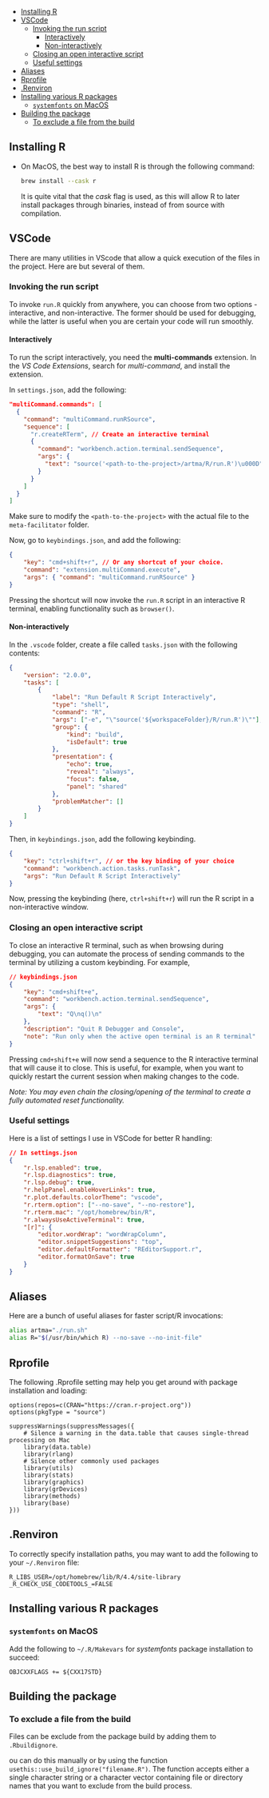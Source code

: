 - [Installing R](#installing-r)
- [VSCode](#vscode)
  - [Invoking the run script](#invoking-the-run-script)
    - [Interactively](#interactively)
    - [Non-interactively](#non-interactively)
  - [Closing an open interactive script](#closing-an-open-interactive-script)
  - [Useful settings](#useful-settings)
- [Aliases](#aliases)
- [Rprofile](#rprofile)
- [.Renviron](#renviron)
- [Installing various R packages](#installing-various-r-packages)
  - [`systemfonts` on MacOS](#systemfonts-on-macos)
- [Building the package](#building-the-package)
  - [To exclude a file from the build](#to-exclude-a-file-from-the-build)

## Installing R

- On MacOS, the best way to install R is through the following command:

  ```bash
  brew install --cask r
  ```

  It is quite vital that the _cask_ flag is used, as this will allow R to later install packages through binaries, instead of from source with compilation.

## VSCode

There are many utilities in VScode that allow a quick execution of the files in the project. Here are but several of them.

### Invoking the run script

To invoke `run.R` quickly from anywhere, you can choose from two options - interactive, and non-interactive. The former should be used for debugging, while the latter is useful when you are certain your code will run smoothly.

#### Interactively

To run the script interactively, you need the **multi-commands** extension. In the _VS Code Extensions_, search for _multi-command_, and install the extension.

In `settings.json`, add the following:

```json
"multiCommand.commands": [
  {
    "command": "multiCommand.runRSource",
    "sequence": [
      "r.createRTerm", // Create an interactive terminal
      {
        "command": "workbench.action.terminal.sendSequence",
        "args": {
          "text": "source('<path-to-the-project>/artma/R/run.R')\u000D"
        }
      }
    ]
  }
]
```

Make sure to modify the `<path-to-the-project>` with the actual file to the `meta-facilitator` folder.

Now, go to `keybindings.json`, and add the following:

```json
{
	"key": "cmd+shift+r", // Or any shortcut of your choice.
	"command": "extension.multiCommand.execute",
	"args": { "command": "multiCommand.runRSource" }
}
```

Pressing the shortcut will now invoke the `run.R` script in an interactive R terminal, enabling functionality such as `browser()`.

#### Non-interactively

In the `.vscode` folder, create a file called `tasks.json` with the following contents:

```json
{
	"version": "2.0.0",
	"tasks": [
		{
			"label": "Run Default R Script Interactively",
			"type": "shell",
			"command": "R",
			"args": ["-e", "\"source('${workspaceFolder}/R/run.R')\""],
			"group": {
				"kind": "build",
				"isDefault": true
			},
			"presentation": {
				"echo": true,
				"reveal": "always",
				"focus": false,
				"panel": "shared"
			},
			"problemMatcher": []
		}
	]
}
```

Then, in `keybindings.json`, add the following keybinding.

```json
{
	"key": "ctrl+shift+r", // or the key binding of your choice
	"command": "workbench.action.tasks.runTask",
	"args": "Run Default R Script Interactively"
}
```

Now, pressing the keybinding (here, `ctrl+shift+r`) will run the R script in a non-interactive window.

### Closing an open interactive script

To close an interactive R terminal, such as when browsing during debugging, you can automate the process of sending commands to the terminal by utilizing a custom keybinding. For example,

```json
// keybindings.json
{
	"key": "cmd+shift+e",
	"command": "workbench.action.terminal.sendSequence",
	"args": {
		"text": "Q\nq()\n"
	},
	"description": "Quit R Debugger and Console",
	"note": "Run only when the active open terminal is an R terminal"
}
```

Pressing `cmd+shift+e` will now send a sequence to the R interactive terminal that will cause it to close. This is useful, for example, when you want to quickly restart the current session when making changes to the code.

_Note: You may even chain the closing/opening of the terminal to create a fully automated reset functionality._

### Useful settings

Here is a list of settings I use in VSCode for better R handling:

```json
// In settings.json
{
	"r.lsp.enabled": true,
	"r.lsp.diagnostics": true,
	"r.lsp.debug": true,
	"r.helpPanel.enableHoverLinks": true,
	"r.plot.defaults.colorTheme": "vscode",
	"r.rterm.option": ["--no-save", "--no-restore"],
	"r.rterm.mac": "/opt/homebrew/bin/R",
	"r.alwaysUseActiveTerminal": true,
	"[r]": {
		"editor.wordWrap": "wordWrapColumn",
		"editor.snippetSuggestions": "top",
		"editor.defaultFormatter": "REditorSupport.r",
		"editor.formatOnSave": true
	}
}
```

## Aliases

Here are a bunch of useful aliases for faster script/R invocations:

```bash
alias artma="./run.sh"
alias R="$(/usr/bin/which R) --no-save --no-init-file"
```

## Rprofile

The following .Rprofile setting may help you get around with package installation and loading:

```.Rprofile
options(repos=c(CRAN="https://cran.r-project.org"))
options(pkgType = "source")

suppressWarnings(suppressMessages({
    # Silence a warning in the data.table that causes single-thread processing on Mac
    library(data.table)
    library(rlang)
    # Silence other commonly used packages
    library(utils)
    library(stats)
    library(graphics)
    library(grDevices)
    library(methods)
    library(base)
}))
```

## .Renviron

To correctly specify installation paths, you may want to add the following to your `~/.Renviron` file:

```env
R_LIBS_USER=/opt/homebrew/lib/R/4.4/site-library
_R_CHECK_USE_CODETOOLS_=FALSE
```

## Installing various R packages

### `systemfonts` on MacOS

Add the following to `~/.R/Makevars` for _systemfonts_ package installation to succeed:

```make
OBJCXXFLAGS += ${CXX17STD}
```

## Building the package

### To exclude a file from the build

Files can be exclude from the package build by adding them to `.Rbuildignore`.

ou can do this manually or by using the function `usethis::use_build_ignore("filename.R")`. The function accepts either a single character string or a character vector containing file or directory names that you want to exclude from the build process.
